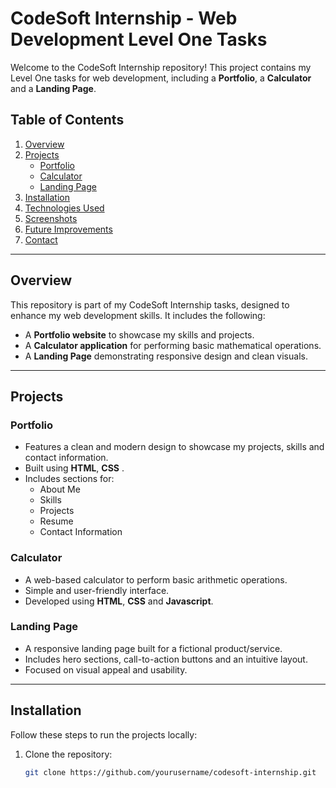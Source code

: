 # CodeSoft Internship - Web Development Level One Tasks

Welcome to the CodeSoft Internship repository! This project contains my Level One tasks for web development, including a **Portfolio**, a **Calculator** and a **Landing Page**.

## Table of Contents
1. [Overview](#overview)
2. [Projects](#projects)
   - [Portfolio](#portfolio)
   - [Calculator](#calculator)
   - [Landing Page](#landing-page)
3. [Installation](#installation)
4. [Technologies Used](#technologies-used)
5. [Screenshots](#screenshots)
6. [Future Improvements](#future-improvements)
7. [Contact](#contact)

---

## Overview
This repository is part of my CodeSoft Internship tasks, designed to enhance my web development skills. It includes the following:
- A **Portfolio website** to showcase my skills and projects.
- A **Calculator application** for performing basic mathematical operations.
- A **Landing Page** demonstrating responsive design and clean visuals.

---

## Projects

### Portfolio
- Features a clean and modern design to showcase my projects, skills and contact information.
- Built using **HTML**, **CSS** .
- Includes sections for:
  - About Me
  - Skills
  - Projects
  - Resume
  - Contact Information

### Calculator
- A web-based calculator to perform basic arithmetic operations.
- Simple and user-friendly interface.
- Developed using **HTML**, **CSS** and **Javascript**.

### Landing Page
- A responsive landing page built for a fictional product/service.
- Includes hero sections, call-to-action buttons and an intuitive layout.
- Focused on visual appeal and usability.

---

## Installation
Follow these steps to run the projects locally:

1. Clone the repository:
   ```bash
   git clone https://github.com/yourusername/codesoft-internship.git
